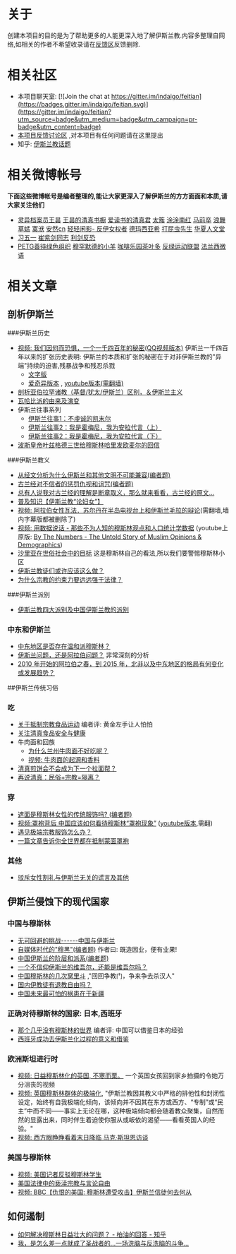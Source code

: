 # 关于
创建本项目的目的是为了帮助更多的人能更深入地了解伊斯兰教.内容多整理自网络,如相关的作者不希望收录请在[反馈区](https://github.com/indaigo/feitian/issues)反馈删除.

# 相关社区
* 本项目聊天室: [![Join the chat at https://gitter.im/indaigo/feitian](https://badges.gitter.im/indaigo/feitian.svg)](https://gitter.im/indaigo/feitian?utm_source=badge&utm_medium=badge&utm_campaign=pr-badge&utm_content=badge)
* [本项目反馈讨论区](https://github.com/indaigo/feitian/issues) ,对本项目有任何问题请在这里提出
* 知乎: [伊斯兰教话题](https://www.zhihu.com/topic/19557525/hot)

# 相关微博帐号
**下面这些微博帐号是编者整理的,能让大家更深入了解伊斯兰的方方面面和本质,请大家关注他们**

* [灵异档案员王昙](http://m.weibo.cn/u/2981083181) [王昙的清真书橱](http://m.weibo.cn/u/5676163189) [爱读书的清真君](http://m.weibo.cn/u/5970176831) [太簇](http://m.weibo.cn/u/1228151340)  [涂涂南红](http://m.weibo.cn/u/1431843524) [马前卒](http://m.weibo.cn/u/2001863161) [浪舞草蜢](http://m.weibo.cn/u/3945267902) [寞洑](http://m.weibo.cn/u/1242799883) [安然cn](http://m.weibo.cn/u/2042052593) [轻轻闲影-
](http://m.weibo.cn/u/3844773596) [反伊女权者](http://m.weibo.cn/u/5999366630) [德玛西亚希](http://m.weibo.cn/u/5214885391) [打屁虫先生](http://m.weibo.cn/u/5977473247?) [华夏人文堂](http://m.weibo.cn/u/5999716175)
* [习五一](http://m.weibo.cn/u/1442246695) [崔紫剑同志](http://m.weibo.cn/u/1657156945) [利剑反恐](http://m.weibo.cn/u/5183790186)
* [PETG善待绿色组织](http://m.weibo.cn/u/3138561560) [穆罕默德的小羊](http://m.weibo.cn/u/5765378903) [咖啡乐园茶叶多](http://m.weibo.cn/u/5880774972) [反绿运动联盟](http://m.weibo.cn/u/1360086840) [法兰西微语](http://m.weibo.cn/u/2335625480)

# 相关文章
## 剖析伊斯兰



###伊斯兰历史
* [视频: 我们因何而恐惧，一个一千四百年的秘密(QQ视频版本)](http://v.qq.com/x/page/y0316ixcy13.html) 伊斯兰一千四百年以来的扩张历史表明: 伊斯兰的本质和扩张的秘密在于对非伊斯兰教的"异端"持续的迫害,残暴战争和残忍杀戮
	* [文字版](articles/weixin/201602_why_we_so_fear_to_islam/main.md)
	* [爱奇异版本](http://www.iqiyi.com/w_19rrylp8kl.html) , [youtube版本(需翻墙)](https://www.youtube.com/watch?v=_xDODMbKYec)
* [剖析亚伯拉罕诸教（基督/犹太/伊斯兰）区别，＆伊斯兰主义](articles/weibo/201607_po_xi_ya_bo_la_han_zu_jiao/main.md)
* [瓦哈比派的由来及演变](articles/weibo/201503_wahhabi_history/main.md)
* 伊斯兰往事系列
	* [伊斯兰往事1：不虔诚的凯末尔](articles/weibo/201608_islam_history1/main.md)
	* [伊斯兰往事2：我是霍梅尼，我为安拉代言（上）](articles/weibo/201608_islam_history2/main.md)
	* [伊斯兰往事2：我是霍梅尼，我为安拉代言（下）](articles/weibo/201608_islam_history3/main.md)
* [波斯皇帝叶兹格德三世给穆斯林哈里发欧麦尔的回信](articles/weibo/201608_boshi_huangdi/main.md)

###伊斯兰教义
* [从经文分析为什么伊斯兰和其他文明不可能兼容(编者题)](articles/zhihu/201607_jiaoyi_buneng_jianrong/main.md)
* [古兰经对不信者的惩罚仇视和诅咒(编者题)](articles/zhihu/201308_gulanjing_buxindao/main.md)
* [总有人说我对古兰经的理解是断章取义，那么就来看看，古兰经的原文…](articles/weibo/201606_gulanjing_lijie/main.md)
* [普及知识【伊斯兰教“论妇女”】](articles/weibo/201607_islam_and_womem/main.md)
* [视频: 阿拉伯女性瓦法．苏尔丹在半岛电视台上和伊斯兰毛拉的辩论](https://www.youtube.com/watch?v=9egF46Ht9T8)(需翻墙,墙内字幕版都被删除了)
* [视频: 用数据说话 - 那些不为人知的穆斯林观点和人口统计学数据](http://weibo.com/p/23044423a2d380b86a8d183ff0b6617f5a2c10) (youtube上原版: [By The Numbers - The Untold Story of Muslim Opinions & Demographics](https://www.youtube.com/watch?v=pSPvnFDDQHk))
* [沙里亚在世俗社会中的目标](articles/blog/201003_sharya_target/main.md) 这是穆斯林自己的看法,所以我们要警惕穆斯林小区
* [伊斯兰教徒们或许应该这么做？](articles/weibo/201605_muslin_should_do_this_way/main.md)
* [为什么宗教的约束力要远远强于法律？](articles/zhihu/201608_why_religion_constrain_more_than_law/main.md)

###伊斯兰派别
* [伊斯兰教四大派别及中国伊斯兰教的派别](articles/misc/201110_yisilan_paibie/main.md)

### 中东和伊斯兰
* [中东地区是否存在温和派穆斯林？](articles/weibo/201607_middle_east_moderate_muslim/main.md)
* [伊斯兰问题，还是阿拉伯问题？](articles/blog/201512_islam_or_arabic_problem/main.md) 非常深刻的分析
* [2010 年开始的阿拉伯之春，到 2015 年，北非以及中东地区的格局有何变化或发展趋势？](articles/zhihu/201502_middle_east_politics_analysing/main.md)

##伊斯兰传统习俗

### 吃
* [关于抵制宗教食品运动](articles/weibo/201606_guan_yu_di_zhi/main.md) 编者评: 黄金左手让人怕怕
* [关注清真食品安全与健康](articles/weibo/201608_halal_food_and_health/main.md)
* 牛肉面和回族
	* [为什么兰州牛肉面不好吃呢？](articles/weibo/201605_lan_zhou_niu_rou_mian/main.md)
	* [视频: 牛肉面的起源和香料](http://v.youku.com/v_show/id_XMTY1Njk4NjE2MA==.html)
* [清真煎饼会不会成为下一个拉面帮？](articles/weibo/201608_qingzhen_jianbing/main.md)
* [再说清真：民俗+宗教=隔离？](articles/weibo/201607_qingzhen_minsu_zongjiao/main.md)

### 穿
* [遮面是穆斯林女性的传统服饰吗? (编者题)](articles/zhihu/201505_zhemian_shi_chuantong_ma/main.md)
* [视频:罩袍背后 中国应该如何看待穆斯林“罩袍现象”](http://tv.cntv.cn/video/C11120/6fd2fd74db883dde9f9835430a4e5c44) ([youtube版本](https://www.youtube.com/watch?v=BEL7FcXK1Vc),需翻)
* [遇见极端宗教服饰怎么办？](articles/weibo/201607_ji_duan_fu_shi/main.md)
* [一篇文章告诉你全世界都在抵制蒙面罩袍](articles/weixin/201608_dizhi_zhaopao/main.md)

### 其他
* [驳斥女性割礼与伊斯兰无关的谎言及其他](articles/weibo/201407_islam_and_geli/main.md)

## 伊斯兰侵蚀下的现代国家
### 中国与穆斯林
* [无可回避的挑战------中国与伊斯兰](articles/zhihu/201607_wu_ke_hui_bi_de_tiao_zhan/main.md)
* [自媒体时代的"穆黑"(编者题)](articles/zhihu/201607_nao_jin_ji_zhuan_wan_he_mu_hei/main.md) 作者曰: 既造因业，便有业果!
* [中国伊斯兰的阶层和派系(编者题)](articles/zhihu/201606_yisilan_jieceng_paixi/main.md)
* [一个不信仰伊斯兰的维吾尔，还能是维吾尔吗？](articles/weixin/201608_islam_and_uygur/main.md)
* [中国穆斯林的几次窝里斗](articles/weibo/201608_muslim_fight_internally/main.md) ,"回回争教门，争来争去杀汉人"
* [国内伊教徒有退教自由吗？](articles/weibo/201608_zhongguo_tuijiao/main.md)
* [中国未来最可怕的祸患在于新疆](articles/zhihu/201608_zhongguo_huohuan/main.md)

### 正确对待穆斯林的国家: 日本,西班牙
* [那个几乎没有穆斯林的世界](articles/weixin/201607_japan_and_muslim/main.md) 编者评: 中国可以借鉴日本的经验
* [西班牙成功去伊斯兰化过程的意义和借鉴](articles/weibo/201607_spain_remove_yislam/main.md)

### 欧洲斯坦进行时
* [视频: 日益穆斯林化的英国, 不寒而栗。](http://m.weibo.cn/1410071074/E0wqC5TIw) 一个英国女孩回到家乡拍摄的令她万分沮丧的视频
* [视频: 英国穆斯林群体的极端化](http://weibo.com/p/230444212ed148ed875ece488f8447decc0a27), "伊斯兰教因其教义中严格的排他性和封闭性设定，始终有自我极端化倾向，该倾向并不因其在东方或西方、“专制”或“民主”中而不同——事实上无论在哪，这种极端倾向都会随着教众聚集，自然而然的显露出来，同时伴生着迫使你服从或皈依的渴望——看看英国人的经验。"
* [视频: 西方眼睁睁看着末日降临 马克·斯坦恩访谈](http://v.youku.com/v_show/id_XNjMxNzYyMTY4.html)

### 美国与穆斯林
* [视频: 美国记者反驳穆斯林学生](http://club.kdnet.net/dispbbs.asp?boardid=1&id=11753538)
* [美国法律中的亵渎宗教与言论自由](articles/weibo/201608_us_law_and_islam/main.md)
* [视频: BBC【仇恨的美国: 穆斯林遭受攻击】伊斯兰信徒何去何从](http://www.acfun.tv/v/ac3063855)

## 如何遏制
* [如何解决穆斯林日益壮大的问题？ - 柏油的回答 - 知乎](articles/zhihu/201607_how_to_solve_muslim_problem/main.md)
* [我，是怎么差一点就成了圣战者的...一场洗脑与反洗脑的斗争...](articles/weibo/201608_shengzhanzhe/main.md)
